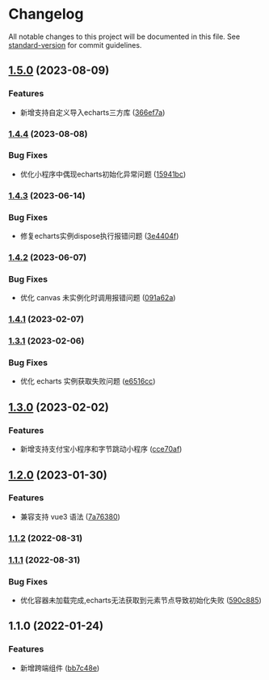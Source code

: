 # Changelog

All notable changes to this project will be documented in this file. See [standard-version](https://github.com/conventional-changelog/standard-version) for commit guidelines.

## [1.5.0](https://github.com/beezen/echarts4taro3/compare/v1.4.4...v1.5.0) (2023-08-09)


### Features

* 新增支持自定义导入echarts三方库 ([366ef7a](https://github.com/beezen/echarts4taro3/commit/366ef7aa5c4aca9b815f8f642396342cd4c288df))

### [1.4.4](https://github.com/beezen/echarts4taro3/compare/v1.4.3...v1.4.4) (2023-08-08)


### Bug Fixes

* 优化小程序中偶现echarts初始化异常问题 ([15941bc](https://github.com/beezen/echarts4taro3/commit/15941bc0bdf790295e869cdb4c7bddc2f90887ee))

### [1.4.3](https://github.com/beezen/echarts4taro3/compare/v1.4.2...v1.4.3) (2023-06-14)


### Bug Fixes

* 修复echarts实例dispose执行报错问题 ([3e4404f](https://github.com/beezen/echarts4taro3/commit/3e4404f6255bb66e43ff8ab00cbb4875662f8079))

### [1.4.2](https://github.com/beezen/echarts4taro3/compare/v1.4.1...v1.4.2) (2023-06-07)


### Bug Fixes

* 优化 canvas 未实例化时调用报错问题 ([091a62a](https://github.com/beezen/echarts4taro3/commit/091a62a6bd724c679916a7ae5a0aa535e7c8af64))

### [1.4.1](https://github.com/beezen/echarts4taro3/compare/v1.3.1...v1.4.1) (2023-02-07)

### [1.3.1](https://github.com/beezen/echarts4taro3/compare/v1.3.0...v1.3.1) (2023-02-06)


### Bug Fixes

* 优化 echarts 实例获取失败问题 ([e6516cc](https://github.com/beezen/echarts4taro3/commit/e6516cce6ca2c73a46fc9dfc8a201c297ec70f2d))

## [1.3.0](https://github.com/beezen/echarts4taro3/compare/v1.2.0...v1.3.0) (2023-02-02)


### Features

* 新增支持支付宝小程序和字节跳动小程序 ([cce70af](https://github.com/beezen/echarts4taro3/commit/cce70afcf8007371f38d71718b96fa80fecffa5a))

## [1.2.0](https://github.com/beezen/echarts4taro3/compare/v1.1.2...v1.2.0) (2023-01-30)


### Features

* 兼容支持 vue3 语法 ([7a76380](https://github.com/beezen/echarts4taro3/commit/7a76380f1930a842f62aadbc4fb81011b61cdbd3))

### [1.1.2](https://github.com/beezen/echarts4taro3/compare/v1.1.1...v1.1.2) (2022-08-31)

### [1.1.1](https://github.com/beezen/echarts4taro3/compare/v1.1.0...v1.1.1) (2022-08-31)


### Bug Fixes

* 优化容器未加载完成,echarts无法获取到元素节点导致初始化失败 ([590c885](https://github.com/beezen/echarts4taro3/commit/590c8852711261f6ceeb751482b29ec75d243296))

## 1.1.0 (2022-01-24)


### Features

* 新增跨端组件 ([bb7c48e](https://github.com/beezen/echarts4taro3/commit/bb7c48ef61bbfb0d610807a45f9c16ce1b5a0155))
